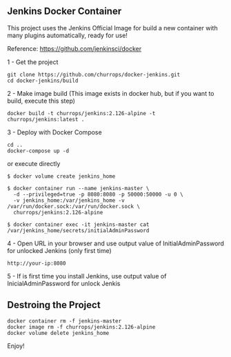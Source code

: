 ## Jenkins Docker Container

This project uses the Jenkins Official Image for build a new container with many plugins automatically, ready for use!

Reference: https://github.com/jenkinsci/docker


1 - Get the project

```
git clone https://github.com/churrops/docker-jenkins.git
cd docker-jenkins/build
```

2 - Make image build 
(This image exists in docker hub, but if you want to build, execute this step)

```
docker build -t churrops/jenkins:2.126-alpine -t churrops/jenkins:latest .
```

3 - Deploy with Docker Compose

```
cd ..
docker-compose up -d
```

or execute directly

```
$ docker volume create jenkins_home

$ docker container run --name jenkins-master \
  -d --privileged=true -p 8080:8080 -p 50000:50000 -u 0 \
  -v jenkins_home:/var/jenkins_home -v /var/run/docker.sock:/var/run/docker.sock \
  churrops/jenkins:2.126-alpine

$ docker container exec -it jenkins-master cat /var/jenkins_home/secrets/initialAdminPassword
```

4 - Open URL in your browser and use output value of InitialAdminPassword for unlocked Jenkins (only first time)

```
http://your-ip:8080
```

5 - If is first time you install Jenkins, use output value of InicialAdminPassword for unlock Jenkis


## Destroing the Project

```
docker container rm -f jenkins-master
docker image rm -f churrops/jenkins:2.126-alpine
docker volume delete jenkins_home
```

Enjoy!
